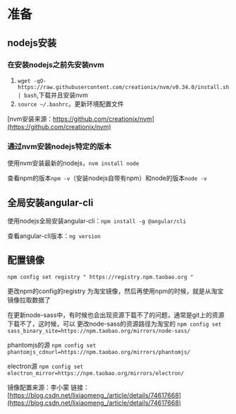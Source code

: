 # 准备

## nodejs安装

### 在安装nodejs之前先安装nvm
1. `wget -qO- https://raw.githubusercontent.com/creationix/nvm/v0.34.0/install.sh | bash`,下载并且安装nvm
2. `source ~/.bashrc`，更新环境配置文件

[nvm安装来源：https://github.com/creationix/nvm](https://github.com/creationix/nvm)

### 通过nvm安装nodejs特定的版本
	
使用nvm安装最新的nodejs，`nvm install node`

查看npm的版本`npm -v`（安装nodejs自带有npm）和node的版本`node -v`

## 全局安装angular-cli

使用nodejs全局安装angular-cli：`npm install -g @angular/cli`

查看angular-cli版本：`ng version`

## 配置镜像

`npm config set registry " https://registry.npm.taobao.org "`

更改npm的config的registry 为淘宝镜像，然后再使用npm的时候，就是从淘宝镜像拉取数据了

在更新node-sass中，有时候也会出现资源下载不了的问题，通常是git上的资源下载不了，这时候，可以
更改node-sass的资源路径为淘宝的 `npm config set sass_binary_site=https://npm.taobao.org/mirrors/node-sass/ `

phantomjs的源 `npm config set phantomjs_cdnurl=https://npm.taobao.org/mirrors/phantomjs/ `

electron源 `npm config set electron_mirror=https://npm.taobao.org/mirrors/electron/`

镜像配置来源：李小蒙
链接：[https://blog.csdn.net/lixiaomeng_/article/details/74617668](https://blog.csdn.net/lixiaomeng_/article/details/74617668) 
